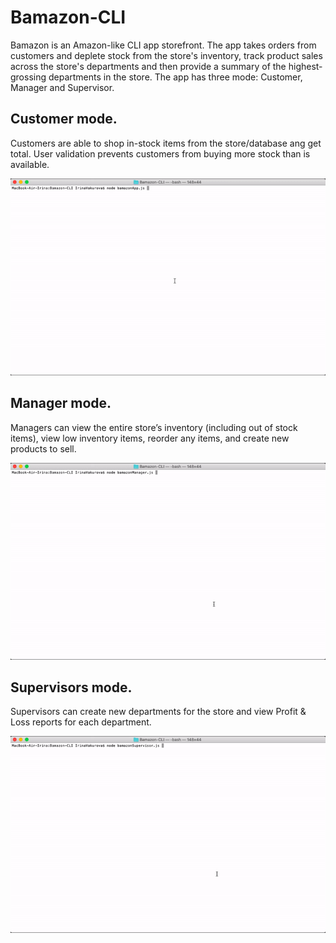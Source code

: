 # Bamazon-CLI

Bamazon is an Amazon-like CLI app storefront. The app takes orders from customers and deplete stock from the store's inventory, track product sales across the store's departments and then provide a summary of the highest-grossing departments in the store.
The app has three mode: Customer, Manager and Supervisor.

## Customer mode.
Customers are able to shop in-stock items from the store/database ang get total. User validation prevents customers from buying more stock than is available.

![alt text](https://github.com/vaniri/Bamazon-CLI/blob/master/images/bamazonApp.gif)

## Manager mode.
Managers can view the entire store’s inventory (including out of stock items), view low inventory items, reorder any items, and create new products to sell.

![alt text](https://github.com/vaniri/Bamazon-CLI/blob/master/images/bamazonManager.gif)

## Supervisors mode.
Supervisors can create new departments for the store and view Profit & Loss reports for each department.

![alt text](https://github.com/vaniri/Bamazon-CLI/blob/master/images/bamazonSuper.gif)

